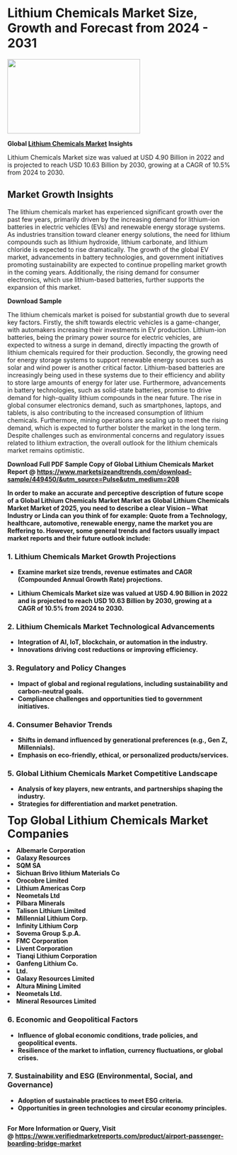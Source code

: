<H1>Lithium Chemicals Market Size, Growth and Forecast from 2024 - 2031</H1><img class="aligncenter size-medium wp-image-584254" src="https://thirdeyenews.in/wp-content/uploads/2024/09/Global-Market-Research-300x168.jpeg" alt="" width="300" height="168" /><p><strong>Global&nbsp;<a href="https://www.marketsizeandtrends.com/download-sample/449450/&amp;utm_source=Pulse&amp;utm_medium=208">Lithium Chemicals Market</a> Insights</strong></p><p>Lithium Chemicals Market size was valued at USD 4.90 Billion in 2022 and is projected to reach USD 10.63 Billion by 2030, growing at a CAGR of 10.5% from 2024 to 2030.</p><p><h2>Market Growth Insights</h2> <p>The lithium chemicals market has experienced significant growth over the past few years, primarily driven by the increasing demand for lithium-ion batteries in electric vehicles (EVs) and renewable energy storage systems. As industries transition toward cleaner energy solutions, the need for lithium compounds such as lithium hydroxide, lithium carbonate, and lithium chloride is expected to rise dramatically. The growth of the global EV market, advancements in battery technologies, and government initiatives promoting sustainability are expected to continue propelling market growth in the coming years. Additionally, the rising demand for consumer electronics, which use lithium-based batteries, further supports the expansion of this market.</p> <p><strong>Download Sample</strong></p> <p>The lithium chemicals market is poised for substantial growth due to several key factors. Firstly, the shift towards electric vehicles is a game-changer, with automakers increasing their investments in EV production. Lithium-ion batteries, being the primary power source for electric vehicles, are expected to witness a surge in demand, directly impacting the growth of lithium chemicals required for their production. Secondly, the growing need for energy storage systems to support renewable energy sources such as solar and wind power is another critical factor. Lithium-based batteries are increasingly being used in these systems due to their efficiency and ability to store large amounts of energy for later use. Furthermore, advancements in battery technologies, such as solid-state batteries, promise to drive demand for high-quality lithium compounds in the near future. The rise in global consumer electronics demand, such as smartphones, laptops, and tablets, is also contributing to the increased consumption of lithium chemicals. Furthermore, mining operations are scaling up to meet the rising demand, which is expected to further bolster the market in the long term. Despite challenges such as environmental concerns and regulatory issues related to lithium extraction, the overall outlook for the lithium chemicals market remains optimistic. <p><strong></p><p><span class=""><strong>Download Full PDF Sample Copy of Global Lithium Chemicals Market Report</strong> @ <a href="https://www.marketsizeandtrends.com/download-sample/449450/&amp;utm_source=Pulse&amp;utm_medium=208" target="_blank">https://www.marketsizeandtrends.com/download-sample/449450/&amp;utm_source=Pulse&amp;utm_medium=208</a></span></p><p>In order to make an accurate and perceptive description of future scope of a Global&nbsp;Lithium Chemicals Market Market as Global&nbsp;Lithium Chemicals Market Market of 2025, you need to describe a clear Vision &ndash; What Industry or Linda can you think of for example: Quote from a Technology, healthcare, automotive, renewable energy, name the market you are Reffering to. However, some general trends and factors usually impact market reports and their future outlook include:</p><h3>1.&nbsp;<strong>Lithium Chemicals Market Growth Projections</strong></h3><ul><li>Examine market size trends, revenue estimates and CAGR (Compounded Annual Growth Rate) projections.</li><li><p>Lithium Chemicals Market size was valued at USD 4.90 Billion in 2022 and is projected to reach USD 10.63 Billion by 2030, growing at a CAGR of 10.5% from 2024 to 2030.</p></li></ul><h3>2.&nbsp;<strong>Lithium Chemicals Market Technological Advancements</strong></h3><ul><li>Integration of AI, IoT, blockchain, or automation in the industry.</li><li>Innovations driving cost reductions or improving efficiency.</li></ul><h3>3.&nbsp;<strong>Regulatory and Policy Changes</strong></h3><ul><li>Impact of global and regional regulations, including sustainability and carbon-neutral goals.</li><li>Compliance challenges and opportunities tied to government initiatives.</li></ul><h3>4.&nbsp;<strong>Consumer Behavior Trends</strong></h3><ul><li>Shifts in demand influenced by generational preferences (e.g., Gen Z, Millennials).</li><li>Emphasis on eco-friendly, ethical, or personalized products/services.</li></ul><h3>5.&nbsp;<strong>Global Lithium Chemicals Market Competitive Landscape</strong></h3><ul><li>Analysis of key players, new entrants, and partnerships shaping the industry.</li><li>Strategies for differentiation and market penetration.</li></ul><p data-pm-slice="1 1 []"><span style="color: inherit; font-family: inherit; font-size: 25px;">Top Global Lithium Chemicals Market Companies</span></p><div class="" data-test-id=""><p><li>Albemarle Corporation</li><li> Galaxy Resources</li><li> SQM SA</li><li> Sichuan Brivo lithium Materials Co</li><li> Orocobre Limited</li><li> Lithium Americas Corp</li><li> Neometals Ltd</li><li> Pilbara Minerals</li><li> Talison Lithium Limited</li><li> Millennial Lithium Corp.</li><li> Infinity Lithium Corp</li><li> Sovema Group S.p.A.</li><li> FMC Corporation</li><li> Livent Corporation</li><li> Tianqi Lithium Corporation</li><li> Ganfeng Lithium Co.</li><li> Ltd.</li><li> Galaxy Resources Limited</li><li> Altura Mining Limited</li><li> Neometals Ltd.</li><li> Mineral Resources Limited</li></p></div><h3>6.&nbsp;<strong>Economic and Geopolitical Factors</strong></h3><ul><li>Influence of global economic conditions, trade policies, and geopolitical events.</li><li>Resilience of the market to inflation, currency fluctuations, or global crises.</li></ul><h3>7.&nbsp;<strong>Sustainability and ESG (Environmental, Social, and Governance)</strong></h3><ul><li>Adoption of sustainable practices to meet ESG criteria.</li><li>Opportunities in green technologies and circular economy principles.</li></ul><h2><strong style="font-size: 14px;">For More Information or Query, Visit @&nbsp;</strong><a style="background-color: #ffffff; font-size: 14px;" href="https://www.marketsizeandtrends.com/report/lithium-chemicals-market/" target="_blank">https://www.verifiedmarketreports.com/product/airport-passenger-boarding-bridge-market</a></h2>
